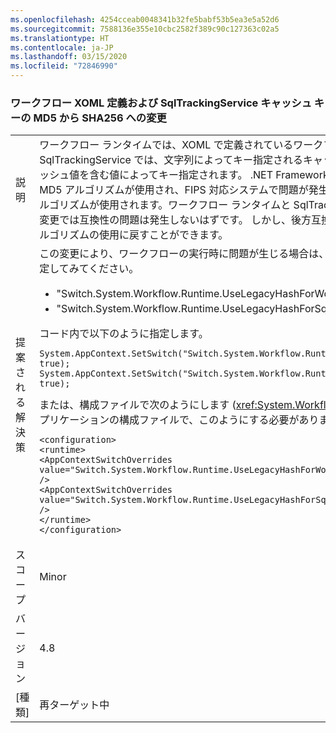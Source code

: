 ```yaml
---
ms.openlocfilehash: 4254cceab0048341b32fe5babf53b5ea3e5a52d6
ms.sourcegitcommit: 7588136e355e10cbc2582f389c90c127363c02a5
ms.translationtype: HT
ms.contentlocale: ja-JP
ms.lasthandoff: 03/15/2020
ms.locfileid: "72846990"
---
```

### <a name="workflow-xoml-definition-and-sqltrackingservice-cache-keys-changed-from-md5-to-sha256"></a>ワークフロー XOML 定義および SqlTrackingService キャッシュ キーの MD5 から SHA256 への変更

|   |   |
|---|---|
|説明|ワークフロー ランタイムでは、XOML で定義されているワークフロー定義のキャッシュが保持されます。 また、SqlTrackingService では、文字列によってキー指定されるキャッシュが保持されます。 これらのキャッシュは、チェックサム ハッシュ値を含む値によってキー指定されます。 .NET Framework 4.7.2 以前のバージョンでは、このチェックサムのハッシュで MD5 アルゴリズムが使用され、FIPS 対応システムで問題が発生していました。 .NET Framework 4.8 以降では、SHA256 のアルゴリズムが使用されます。ワークフロー ランタイムと SqlTrackingService は開始されるたびに値が再計算されるため、この変更では互換性の問題は発生しないはずです。 しかし、後方互換が提供されるため、お客様は必要に応じて、従来のハッシュ アルゴリズムの使用に戻すことができます。|
|提案される解決策|この変更により、ワークフローの実行時に問題が生じる場合は、次のように、<code>AppContext</code> スイッチのいずれか、または両方を設定してみてください。<ul><li>&quot;Switch.System.Workflow.Runtime.UseLegacyHashForWorkflowDefinitionDispenserCacheKey&quot; を true にする。</li><li>&quot;Switch.System.Workflow.Runtime.UseLegacyHashForSqlTrackingCacheKey&quot; を true にする。</li></ul>コード内で以下のように指定します。<pre><code class="lang-csharp">System.AppContext.SetSwitch(&quot;Switch.System.Workflow.Runtime.UseLegacyHashForWorkflowDefinitionDispenserCacheKey&quot;, true);&#13;&#10;System.AppContext.SetSwitch(&quot;Switch.System.Workflow.Runtime.UseLegacyHashForSqlTrackingCacheKey&quot;, true);&#13;&#10;</code></pre>または、構成ファイルで次のようにします (<xref:System.Workflow.Runtime.WorkflowRuntime> オブジェクトを作成しているアプリケーションの構成ファイルで、このようにする必要があります)。<pre><code class="lang-xml">&lt;configuration&gt;&#13;&#10;&lt;runtime&gt;&#13;&#10;&lt;AppContextSwitchOverrides value=&quot;Switch.System.Workflow.Runtime.UseLegacyHashForWorkflowDefinitionDispenserCacheKey=true&quot; /&gt;&#13;&#10;&lt;AppContextSwitchOverrides value=&quot;Switch.System.Workflow.Runtime.UseLegacyHashForSqlTrackingCacheKeytrue&quot; /&gt;&#13;&#10;&lt;/runtime&gt;&#13;&#10;&lt;/configuration&gt;&#13;&#10;</code></pre>|
|スコープ|Minor|
|バージョン|4.8|
|[種類]|再ターゲット中|
